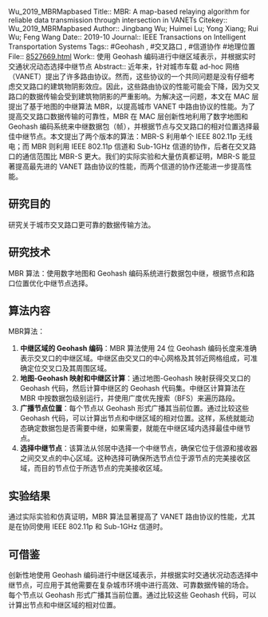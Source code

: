 Wu\_2019\_MBRMapbased
Title:: MBR: A map-based relaying algorithm for reliable data transmission through intersection in VANETs
Citekey:: Wu\_2019\_MBRMapbased
Author:: Jingbang Wu; Huimei Lu; Yong Xiang; Rui Wu; Feng Wang
Date:: 2019-10
Journal:: IEEE Transactions on Intelligent Transportation Systems
Tags:: #Geohash , #交叉路口 , #信道协作 #地理位置 
File:: [8527669.html](zotero://open-pdf/0_N33TWWAQ)
Work:: 使用 Geohash 编码进行中继区域表示，并根据实时交通状况动态选择中继节点
Abstract:: 近年来，针对城市车载 ad-hoc 网络（VANET）提出了许多路由协议。然而，这些协议的一个共同问题是没有仔细考虑交叉路口的建筑物阴影效应。因此，这些路由协议的性能可能会下降，因为交叉路口的数据传输会受到建筑物阴影的严重影响。为解决这一问题，本文在 MAC 层提出了基于地图的中继算法 MBR，以提高城市 VANET 中路由协议的性能。为了提高交叉路口数据传输的可靠性，MBR 在 MAC 层创新性地利用了数字地图和 Geohash 编码系统来中继数据包（帧），并根据节点与交叉路口的相对位置选择最佳中继节点。本文提出了两个版本的算法：MBR-S 利用单个 IEEE 802.11p 无线电；而 MBR 则利用 IEEE 802.11p 信道和 Sub-1GHz 信道的协作，后者在交叉路口的通信范围比 MBR-S 更大。我们的实际实验和大量仿真都证明，MBR-S 能显著提高最先进的 VANET 路由协议的性能，而两个信道的协作还能进一步提高性能。
## 研究目的
研究关于城市交叉路口更可靠的数据传输方法。
## 研究技术
MBR 算法：使用数字地图和 Geohash 编码系统进行数据包中继，根据节点和路口位置优化中继节点选择。
## 算法内容
MBR算法：
1.  **中继区域的 Geohash 编码**：MBR 算法使用 24 位 Geohash 编码长度来准确表示交叉口的中继区域。中继区由交叉口的中心网格及其邻近网格组成，可准确定位交叉口及其周围区域。
2.  **地图-Geohash 映射和中继区计算**：通过地图-Geohash 映射获得交叉口的 Geohash 代码，然后计算中继区的 Geohash 代码集。中继区计算算法在 MBR 中按数据包级别运行，并使用广度优先搜索（BFS）来遍历路段。
3.  **广播节点位置**：每个节点以 Geohash 形式广播其当前位置。通过比较这些 Geohash 代码，可以计算出节点和中继区域的相对位置。这样，系统就能动态确定数据包是否需要中继，如果需要，就能在中继区域内选择最佳中继节点。
4.  **选择中继节点**：该算法从邻居中选择一个中继节点，确保它位于信源和接收器之间交叉点的中心区域。这种选择可确保所选节点位于源节点的完美接收区域，而目的节点位于所选节点的完美接收区域。
## 实验结果
通过实际实验和仿真证明，MBR 算法显著提高了 VANET 路由协议的性能，尤其是在协同使用 IEEE 802.11p 和 Sub-1GHz 信道时。
## 可借鉴
创新性地使用 Geohash 编码进行中继区域表示，并根据实时交通状况动态选择中继节点，可应用于其他需要在复杂城市环境中进行高效、可靠数据传输的场合。
每个节点以 Geohash 形式广播其当前位置。通过比较这些 Geohash 代码，可以计算出节点和中继区域的相对位置。
